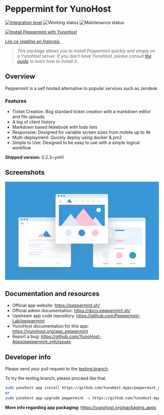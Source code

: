 <!--
N.B.: This README was automatically generated by https://github.com/YunoHost/apps/tree/master/tools/README-generator
It shall NOT be edited by hand.
-->

# Peppermint for YunoHost

[![Integration level](https://dash.yunohost.org/integration/peppermint.svg)](https://dash.yunohost.org/appci/app/peppermint) ![Working status](https://ci-apps.yunohost.org/ci/badges/peppermint.status.svg) ![Maintenance status](https://ci-apps.yunohost.org/ci/badges/peppermint.maintain.svg)

[![Install Peppermint with YunoHost](https://install-app.yunohost.org/install-with-yunohost.svg)](https://install-app.yunohost.org/?app=peppermint)

*[Lire ce readme en français.](./README_fr.md)*

> *This package allows you to install Peppermint quickly and simply on a YunoHost server.
If you don't have YunoHost, please consult [the guide](https://yunohost.org/#/install) to learn how to install it.*

## Overview

Peppermint is a self hosted alternative to popular services such as zendesk

### Features

- Ticket Creation: Bog standard ticket creation with a markdown editor and file uploads
- A log of client history
- Markdown based Notebook with todo lists
- Responsive: Designed for variable screen sizes from mobile up to 4k
- Multi-deployment: Quickly deploy using docker & pm2
- Simple to Use: Designed to be easy to use with a simple logical workflow


**Shipped version:** 0.2.3~ynh1

## Screenshots

![Screenshot of Peppermint](./doc/screenshots/example.jpg)

## Documentation and resources

* Official app website: <https://peppermint.sh/>
* Official admin documentation: <https://docs.peppermint.sh/>
* Upstream app code repository: <https://github.com/Peppermint-Lab/peppermint>
* YunoHost documentation for this app: <https://yunohost.org/app_peppermint>
* Report a bug: <https://github.com/YunoHost-Apps/peppermint_ynh/issues>

## Developer info

Please send your pull request to the [testing branch](https://github.com/YunoHost-Apps/peppermint_ynh/tree/testing).

To try the testing branch, please proceed like that.

``` bash
sudo yunohost app install https://github.com/YunoHost-Apps/peppermint_ynh/tree/testing --debug
or
sudo yunohost app upgrade peppermint -u https://github.com/YunoHost-Apps/peppermint_ynh/tree/testing --debug
```

**More info regarding app packaging:** <https://yunohost.org/packaging_apps>
